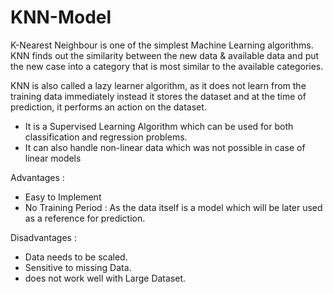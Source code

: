 # KNN-Model
K-Nearest Neighbour is one of the simplest Machine Learning algorithms. KNN finds out the similarity between the new data & available data and put the new case into a category that is most similar to the available categories.

KNN is also called a lazy learner algorithm, as it does not learn from the training data immediately instead it stores the dataset and at the time of prediction, it performs an action on the dataset.

 - It is a Supervised Learning Algorithm which can be used for both classification and regression problems.
 - It can also handle non-linear data which was not possible in case of linear models
 
Advantages :
 - Easy to Implement
 - No Training Period : As the data itself is a model which will be later used as a reference for prediction.
 
Disadvantages :
 - Data needs to be scaled.
 - Sensitive to missing Data.
 - does not work well with Large Dataset.
